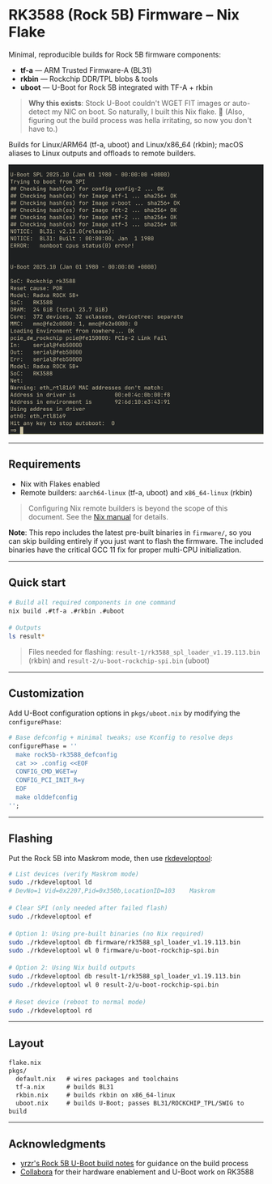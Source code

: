# RK3588 (Rock 5B) Firmware – Nix Flake

Minimal, reproducible builds for Rock 5B firmware components:

* **tf-a** — ARM Trusted Firmware-A (BL31)
* **rkbin** — Rockchip DDR/TPL blobs & tools
* **uboot** — U-Boot for Rock 5B integrated with TF-A + rkbin

> **Why this exists**: Stock U-Boot couldn't WGET FIT images or auto-detect my NIC on boot. So naturally, I built this Nix flake. 🚀 (Also, figuring out the build process was hella irritating, so now you don't have to.)

Builds for Linux/ARM64 (tf-a, uboot) and Linux/x86_64 (rkbin); macOS aliases to Linux outputs and offloads to remote builders.

![Rock 5B U-Boot](rock5b-uboot.png)

---

## Requirements

* Nix with Flakes enabled
* Remote builders: `aarch64-linux` (tf-a, uboot) and `x86_64-linux` (rkbin)

> Configuring Nix remote builders is beyond the scope of this document. See the [Nix manual](https://nixos.org/manual/nix/stable/advanced-topics/distributed-builds.html) for details.

**Note**: This repo includes the latest pre-built binaries in `firmware/`, so you can skip building entirely if you just want to flash the firmware. The included binaries have the critical GCC 11 fix for proper multi-CPU initialization.

---

## Quick start

```bash
# Build all required components in one command
nix build .#tf-a .#rkbin .#uboot

# Outputs
ls result*
```

> Files needed for flashing: `result-1/rk3588_spl_loader_v1.19.113.bin` (rkbin) and `result-2/u-boot-rockchip-spi.bin` (uboot)

---

## Customization

Add U-Boot configuration options in `pkgs/uboot.nix` by modifying the `configurePhase`:

```nix
# Base defconfig + minimal tweaks; use Kconfig to resolve deps
configurePhase = ''
  make rock5b-rk3588_defconfig
  cat >> .config <<EOF
  CONFIG_CMD_WGET=y
  CONFIG_PCI_INIT_R=y
  EOF
  make olddefconfig
'';
```

---

## Flashing

Put the Rock 5B into Maskrom mode, then use [rkdeveloptool](https://github.com/rockchip-linux/rkdeveloptool):

```bash
# List devices (verify Maskrom mode)
sudo ./rkdeveloptool ld
# DevNo=1 Vid=0x2207,Pid=0x350b,LocationID=103    Maskrom

# Clear SPI (only needed after failed flash)
sudo ./rkdeveloptool ef

# Option 1: Using pre-built binaries (no Nix required)
sudo ./rkdeveloptool db firmware/rk3588_spl_loader_v1.19.113.bin
sudo ./rkdeveloptool wl 0 firmware/u-boot-rockchip-spi.bin

# Option 2: Using Nix build outputs
sudo ./rkdeveloptool db result-1/rk3588_spl_loader_v1.19.113.bin
sudo ./rkdeveloptool wl 0 result-2/u-boot-rockchip-spi.bin

# Reset device (reboot to normal mode)
sudo ./rkdeveloptool rd
```

---

## Layout

```
flake.nix
pkgs/
  default.nix   # wires packages and toolchains
  tf-a.nix      # builds BL31
  rkbin.nix     # builds rkbin on x86_64-linux
  uboot.nix     # builds U-Boot; passes BL31/ROCKCHIP_TPL/SWIG to build
```

---

## Acknowledgments

* [yrzr's Rock 5B U-Boot build notes](https://yrzr.github.io/notes-build-uboot-for-rock5b/#fn:6) for guidance on the build process
* [Collabora](https://www.collabora.com/) for their hardware enablement and U-Boot work on RK3588
